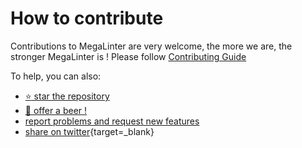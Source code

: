 <!-- markdownlint-disable MD013 -->
<!-- Generated by .automation/build.py, please do not update manually -->
<!-- how-to-contribute-section-start -->

# How to contribute

Contributions to MegaLinter are very welcome, the more we are, the stronger MegaLinter is !
Please follow [Contributing Guide](https://megalinter.github.io/contributing/)

To help, you can also:

- [:star: star the repository](https://github.com/megalinter/megalinter/stargazers)
- [:beer: offer a beer !](https://github.com/sponsors/nvuillam)
- [report problems and request new features](https://github.com/megalinter/megalinter/issues)
- [share on twitter](http://twitter.com/intent/tweet/?text=MegaLinter:%2070%20linters%20aggregator%20easy%20to%20use%20for%20all%20your%20projects&url=http://megalinter.github.io/&via=nvuillam){target=_blank}

<!-- how-to-contribute-section-end -->
